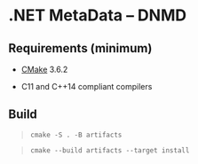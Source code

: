 # .NET MetaData &ndash; DNMD

## Requirements (minimum)

- [CMake](https://cmake.org/download/) 3.6.2

- C11 and C++14 compliant compilers

## Build

> `cmake -S . -B artifacts`

> `cmake --build artifacts --target install`

